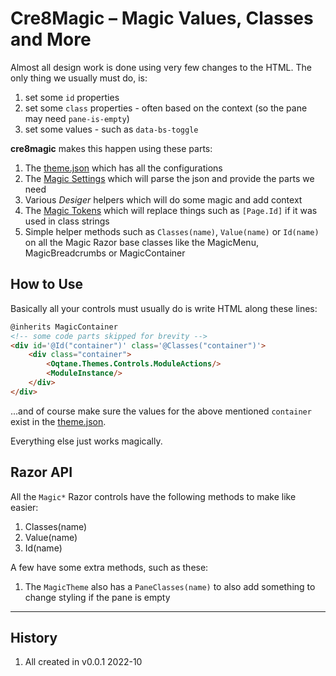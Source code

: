 # Cre8Magic – Magic Values, Classes and More

Almost all design work is done using very few changes to the HTML.
The only thing we usually must do, is:

1. set some `id` properties
1. set some `class` properties - often based on the context (so the pane may need `pane-is-empty`)
1. set some values - such as `data-bs-toggle`

**cre8magic** makes this happen using these parts:

1. The [theme.json](./theme-json.md) which has all the configurations
1. The [Magic Settings](./magic-settings.md) which will parse the json and provide the parts we need
1. Various _Desiger_ helpers which will do some magic and add context
1. The [Magic Tokens](./magic-tokens.md) which will replace things such as `[Page.Id]` if it was used in class strings
1. Simple helper methods such as `Classes(name)`, `Value(name)` or `Id(name)` on all the Magic Razor base classes like the MagicMenu, MagicBreadcrumbs or MagicContainer

## How to Use

Basically all your controls must usually do is write HTML along these lines:

```html
@inherits MagicContainer
<!-- some code parts skipped for brevity -->
<div id='@Id("container")' class='@Classes("container")'>
    <div class="container">
        <Oqtane.Themes.Controls.ModuleActions/>
        <ModuleInstance/>
    </div>
</div>
```

...and of course make sure the values for the above mentioned `container` exist in the [theme.json](./theme-json.md).

Everything else just works magically.

## Razor API

All the `Magic*` Razor controls have the following methods to make like easier:

1. Classes(name)
1. Value(name)
1. Id(name)

A few have some extra methods, such as these:

1. The `MagicTheme` also has a `PaneClasses(name)` to also add something to change styling if the pane is empty

---

## History

1. All created in v0.0.1 2022-10